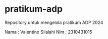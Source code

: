 # pratikum-adp
Repository untuk mengelola pratikum ADP 2024

Nama : Valentino Silalahi
Nim : 2310431015
